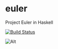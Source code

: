 euler
=====

Project Euler in Haskell


[![Build Status](https://travis-ci.org/jwright85/euler.svg?branch=master)](https://travis-ci.org/jwright85/euler)

![Alt](https://github.com/jwright85/euler/releases/download/v1.0.44/euler.png)
